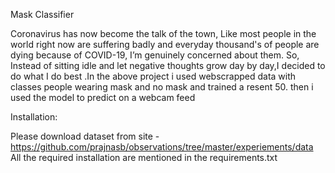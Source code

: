 Mask Classifier



Coronavirus has now become the talk of the town,
Like most people in the world right now are suffering badly and everyday thousand's of people are dying because of COVID-19,
I’m genuinely concerned about them. So, Instead of sitting idle and let negative thoughts grow day by day,I decided to do what I do best 
.In the above project i used webscrapped data with classes people wearing mask and no mask and trained a resent 50. then i used the model to predict on a webcam feed


Installation:

Please download dataset from site - https://github.com/prajnasb/observations/tree/master/experiements/data
All the required installation are mentioned in the requirements.txt



